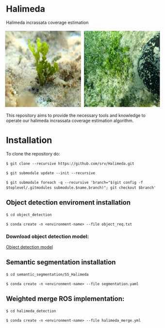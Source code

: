# Halimeda
Halimeda incrassata coverage estimation

<div style="display: flex; justify-content: center;">
    <img src="dataset/OD/all/halimeda_205.JPG" width="250" style="margin: 5px;">
    <img src="dataset/SS/trainval/PA210315.JPG" width="250" style="margin: 5px;">
</div>

This repository aims to provide the necessary tools and knowledge to operate our halimeda incrassata coverage estimation algorithm.

# Installation

To clone the repository do:

`$ git clone --recursive https://github.com/srv/Halimeda.git` 

`$ git submodule update --init --recursive`

`$ git submodule foreach -q --recursive 'branch="$(git config -f $toplevel/.gitmodules submodule.$name.branch)"; git checkout $branch'`


## Object detection enviroment installation

`$ cd object_detection`

`$ conda create -n <environment-name> --file object_req.txt`

### Download object detection model:

[Object detection model](https://zenodo.org/record/7611869#.Y_xsFSbMJD8)

## Semantic segmentation installation

`$ cd semantic_segmentation/SS_Halimeda`

`$ conda create -n <environment-name> --file segmentation.yaml`

## Weighted merge ROS implementation:
 
 `$ cd halimeda_detection`

`$ conda create -n <environment-name> --file halimeda_merge.yml`
